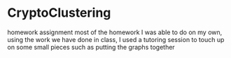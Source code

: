 # CryptoClustering
homework assignment
most of the homework I was able to do on my own, using the work we have done in class, I used a tutoring session to touch up on some small pieces such as putting the graphs together

